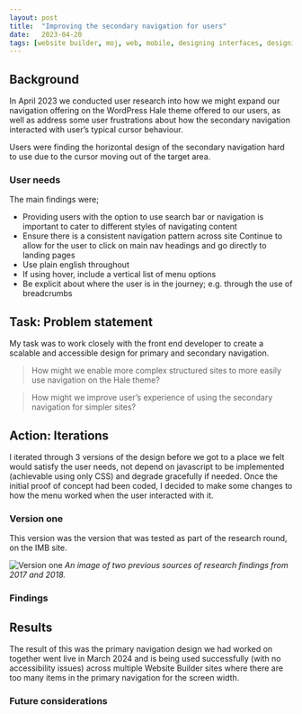 ```yaml
---
layout: post
title:  "Improving the secondary navigation for users"
date:   2023-04-20
tags: [website builder, moj, web, mobile, designing interfaces, designing for digital]
---
```


## Background
In April 2023 we conducted user research into how we might expand our navigation offering on the WordPress Hale theme offered to our users, as well as address some user frustrations about how the secondary navigation interacted with user’s typical cursor behaviour. 

Users were finding the horizontal design of the secondary navigation hard to use due to the cursor moving out of the target area.

### User needs
The main findings were;
- Providing users with the option to use search bar or navigation is important to cater to different styles of navigating content
- Ensure there is a consistent navigation pattern across site
Continue to allow for the user to click on main nav headings and go directly to landing pages
- Use plain english throughout
- If using hover, include a vertical list of menu options
- Be explicit about where the user is in the journey; e.g. through the use of breadcrumbs

## Task: Problem statement
My task was to work closely with the front end developer to create a scalable and accessible design for primary and secondary navigation.

> How might we enable more complex structured sites to more easily use navigation on the Hale theme?

> How might we improve user’s experience of using the secondary navigation for simpler sites?

## Action: Iterations
I iterated through 3 versions of the design before we got to a place we felt would satisfy the user needs, not depend on javascript to be implemented (achievable using only CSS) and degrade gracefully if needed. Once the initial proof of concept had been coded, I decided to make some changes to how the menu worked when the user interacted with it.

### Version one
This version was the version that was tested as part of the research round, on the IMB site.

![Version one](/portfolio/assets/images/mega-navigation/version1.png "An image of two previous sources of research findings from 2017 and 2018")
*An image of two previous sources of research findings from 2017 and 2018.*

### Findings

## Results
The result of this was the primary navigation design we had worked on together went live in March 2024 and is being used successfully (with no accessibility issues) across multiple Website Builder sites where there are too many items in the primary navigation for the screen width.

### Future considerations